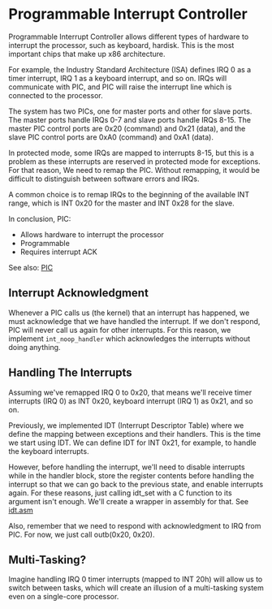 # Programmable Interrupt Controller

Programmable Interrupt Controller allows different types of hardware to interrupt the processor, such as keyboard, hardisk. This is the most important chips that make up x86 architecture.

For example, the Industry Standard Architecture (ISA) defines IRQ 0 as a timer interrupt, IRQ 1 as a keyboard interrupt, and so on. IRQs will communicate with PIC, and PIC will raise the interrupt line which is connected to the processor.

The system has two PICs, one for master ports and other for slave ports. The master ports handle IRQs 0-7 and slave ports handle IRQs 8-15. The master PIC control ports are 0x20 (command) and 0x21 (data), and the slave PIC control ports are 0xA0 (command) and 0xA1 (data).

In protected mode, some IRQs are mapped to interrupts 8-15, but this is a problem as these interrupts are reserved in protected mode for exceptions. For that reason, We need to remap the PIC. Without remapping, it would be difficult to distinguish between software errors and IRQs.

A common choice is to remap IRQs to the beginning of the available INT range, which is INT 0x20 for the master and INT 0x28 for the slave.

In conclusion, PIC:

- Allows hardware to interrupt the processor
- Programmable
- Requires interrupt ACK

See also: [PIC](http://wiki.osdev.org/8259_PIC)

## Interrupt Acknowledgment

Whenever a PIC calls us (the kernel) that an interrupt has happened, we must acknowledge that we have handled the interrupt. If we don't respond, PIC will never call us again for other interrupts. For this reason, we implement `int_noop_handler` which acknowledges the interrupts without doing anything.

## Handling The Interrupts

Assuming we've remapped IRQ 0 to 0x20, that means we'll receive timer interrupts (IRQ 0) as INT 0x20, keyboard interrupt (IRQ 1) as 0x21, and so on.

Previously, we implemented IDT (Interrupt Descriptor Table) where we define the mapping between exceptions and their handlers. This is the time we start using IDT. We can define IDT for INT 0x21, for example, to handle the keyboard interrupts.

However, before handling the interrupt, we'll need to disable interrupts while in the handler block, store the register contents before handling the interrupt so that we can go back to the previous state, and enable interrupts again. For these reasons, just calling idt_set with a C function to its argument isn't enough. We'll create a wrapper in assembly for that. See [idt.asm](../dos/kernel/idt/idt.asm)

Also, remember that we need to respond with acknowledgment to IRQ from PIC. For now, we just call outb(0x20, 0x20).

## Multi-Tasking?

Imagine handling IRQ 0 timer interrupts (mapped to INT 20h) will allow us to switch between tasks, which will create an illusion of a multi-tasking system even on a single-core processor.


